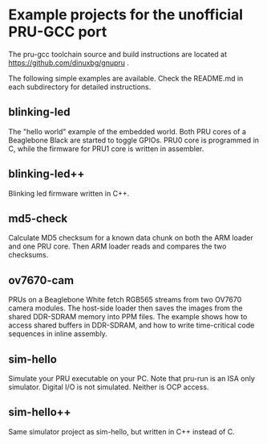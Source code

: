 # Example projects for the unofficial PRU-GCC port

The pru-gcc toolchain source and build instructions are located at https://github.com/dinuxbg/gnupru .

The following simple examples are available. Check the README.md in each subdirectory for detailed instructions.

## blinking-led
The "hello world" example of the embedded world. Both PRU cores of a Beaglebone Black are started to toggle GPIOs. PRU0 core is programmed in C, while the firmware for PRU1 core is written in assembler.

## blinking-led++
Blinking led firmware written in C++.

## md5-check
Calculate MD5 checksum for a known data chunk on both the ARM loader and one PRU core. Then ARM loader reads and compares the two checksums.

## ov7670-cam
PRUs on a Beaglebone White fetch RGB565 streams from two OV7670 camera modules. The host-side loader then saves the images from the shared DDR-SDRAM memory into PPM files. The example shows how to access shared buffers in DDR-SDRAM, and how to write time-critical code sequences in inline assembly.

## sim-hello
Simulate your PRU executable on your PC. Note that pru-run is an ISA only simulator. Digital I/O is not simulated. Neither is OCP access.

## sim-hello++
Same simulator project as sim-hello, but written in C++ instead of C.
